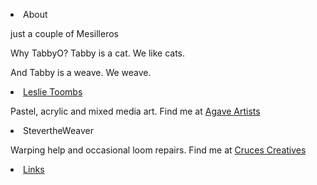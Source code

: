 


<p><li>About</li></p>

<p>just a couple of Mesilleros</p>
<p>Why TabbyO? Tabby is a cat. We like cats.</p>
<p>And Tabby is a weave. We weave. </p>

<p><li> <a href="https://LeslieToombs.com">Leslie Toombs</a></li></p>

<p>Pastel, acrylic and mixed media art. Find me at <a href="https://agaveartists.com">Agave Artists</a>
  
</p>
<li>StevertheWeaver</li>


<p>Warping help and occasional loom repairs. Find me at <a href="https://CrucesCreatives.org">Cruces Creatives</a>
</p>

<p><li><a href="https://tabbyo.com/links.html">Links</a></li>
  
</p>

